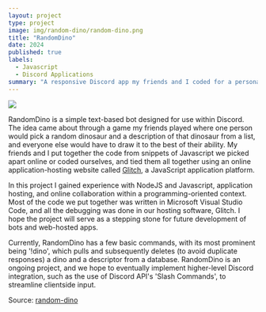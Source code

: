 ```yaml
---
layout: project
type: project
image: img/random-dino/random-dino.png
title: "RandomDino"
date: 2024
published: true
labels:
  - Javascript
  - Discord Applications
summary: "A responsive Discord app my friends and I coded for a personal project."
---
```


<img class="img-fluid" src="../img/random-dino/random-dino.png">

RandomDino is a simple text-based bot designed for use within Discord. The idea came about through a game my friends played where one person would pick a random dinosaur and a description of that dinosaur from a list, and everyone else would have to draw it to the best of their ability. My friends and I put together the code from snippets of Javascript we picked apart online or coded ourselves, and tied them all together using an online application-hosting website called [Glitch](https://glitch.com/), a JavaScript application platform.

In this project I gained experience with NodeJS and Javascript, application hosting, and online collaboration within a programming-oriented context. Most of the code we put together was written in Microsoft Visual Studio Code, and all the debugging was done in our hosting software, Glitch. I hope the project will serve as a stepping stone for future development of bots and web-hosted apps.

Currently, RandomDino has a few basic commands, with its most prominent being '!dino', which pulls and subsequently deletes (to avoid duplicate responses) a dino and a descriptor from a database.
RandomDino is an ongoing project, and we hope to eventually implement higher-level Discord integration, such as the use of Discord API's 'Slash Commands', to streamline clientside input.

Source: <a href="https://github.com/sage-hoku/random-dino">random-dino</a>

